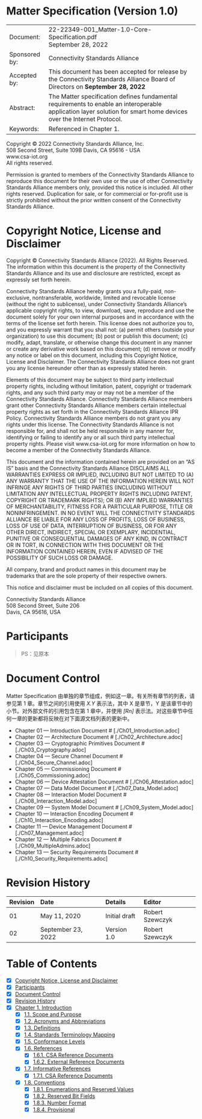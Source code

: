 # Matter Specification (Version 1.0)

<table>
<tbody>
  <tr>
    <td>Document:</td>
    <td>22-22349-001_Matter-1.0-Core-Specification.pdf<br>September 28, 2022</td>
  </tr>
  <tr>
    <td>Sponsored by:</td>
    <td>Connectivity Standards Alliance</td>
  </tr>
  <tr>
    <td>Accepted by:</td>
    <td>This document has been accepted for release by the Connectivity Standards Alliance Board of Directors on <strong>September 28, 2022</strong></td>
  </tr>
  <tr>
    <td>Abstract:</td>
    <td>The Matter specification defines fundamental requirements to enable an interoperable application layer solution for smart home devices over the Internet Protocol.</td>
  </tr>
  <tr>
    <td>Keywords:</td>
    <td>Referenced in Chapter 1.</td>
  </tr>
</tbody>
</table>

<p>
  Copyright © 2022 Connectivity Standards Alliance, Inc.<br>
  508 Second Street, Suite 109B Davis, CA 95616 - USA<br>
  www.csa-iot.org<br>
  All rights reserved.<br>
</p>

<p>
  Permission is granted to members of the Connectivity Standards Alliance to reproduce this document for their own use or the use of other Connectivity Standards Alliance members only, provided this notice is included. All other rights reserved. Duplication for sale, or for commercial or for-profit use is strictly prohibited without the prior written consent of the Connectivity Standards Alliance.
</p>

# Copyright Notice, License and Disclaimer

<p>
  Copyright © Connectivity Standards Alliance (2022). All Rights Reserved. The information within this document is the property of the Connectivity Standards Alliance and its use and disclosure are restricted, except as expressly set forth herein.
</p>

<p>
  Connectivity Standards Alliance hereby grants you a fully-paid, non-exclusive, nontransferable, worldwide, limited and revocable license (without the right to sublicense), under Connectivity Standards Alliance’s applicable copyright rights, to view, download, save, reproduce and use the document solely for your own internal purposes and in accordance with the terms of the license set forth herein. This license does not authorize you to, and you expressly warrant that you shall not: (a) permit others (outside your organization) to use this document; (b) post or publish this document; (c) modify, adapt, translate, or otherwise change this document in any manner or create any derivative work based on this document; (d) remove or modify any notice or label on this document, including this Copyright Notice, License and Disclaimer. The Connectivity Standards Alliance does not grant you any license hereunder other than as expressly stated herein.
</p>

<p>
  Elements of this document may be subject to third party intellectual property rights, including without limitation, patent, copyright or trademark rights, and any such third party may or may not be a member of the Connectivity Standards Alliance. Connectivity Standards Alliance members grant other Connectivity Standards Alliance members certain intellectual property rights as set forth in the Connectivity Standards Alliance IPR Policy. Connectivity Standards Alliance members do not grant you any rights under this license. The Connectivity Standards Alliance is not responsible for, and shall not be held responsible in any manner for, identifying or failing to identify any or all such third party intellectual property rights. Please visit www.csa-iot.org for more information on how to become a member of the Connectivity Standards Alliance.
</p>

<p>
  This document and the information contained herein are provided on an “AS IS” basis and the Connectivity Standards Alliance DISCLAIMS ALL WARRANTIES EXPRESS OR IMPLIED, INCLUDING BUT NOT LIMITED TO (A) ANY WARRANTY THAT THE USE OF THE INFORMATION HEREIN WILL NOT INFRINGE ANY RIGHTS OF THIRD PARTIES (INCLUDING WITHOUT LIMITATION ANY INTELLECTUAL PROPERTY RIGHTS INCLUDING PATENT, COPYRIGHT OR TRADEMARK RIGHTS); OR (B) ANY IMPLIED WARRANTIES OF MERCHANTABILITY, FITNESS FOR A PARTICULAR PURPOSE, TITLE OR NONINFRINGEMENT. IN NO EVENT WILL THE CONNECTIVITY STANDARDS ALLIANCE BE LIABLE FOR ANY LOSS OF PROFITS, LOSS OF BUSINESS, LOSS OF USE OF DATA, INTERRUPTION OF BUSINESS, OR FOR ANY OTHER DIRECT, INDIRECT, SPECIAL OR EXEMPLARY, INCIDENTIAL, PUNITIVE OR CONSEQUENTIAL DAMAGES OF ANY KIND, IN CONTRACT OR IN TORT, IN CONNECTION WITH THIS DOCUMENT OR THE INFORMATION CONTAINED HEREIN, EVEN IF ADVISED OF THE POSSIBILITY OF SUCH LOSS OR DAMAGE.
</p>

<p>
  All company, brand and product names in this document may be trademarks that are the sole property of their respective owners.
</p>

<p>
  This notice and disclaimer must be included on all copies of this document.
</p>

<p>
  Connectivity Standards Alliance<br>
  508 Second Street, Suite 206<br>
  Davis, CA 95616, USA<br>
</p>

# Participants

> PS：见原本

# Document Control

Matter Specification 由单独的章节组成，例如这一章。有关所有章节的列表，请参见第 1 章。章节之间的引用使用 *X.Y* 表示法，其中 X 是章节，Y 是该章节中的小节。对外部文件的引用包含在第 1 章中，并使用 *\[Rn\]* 表示法。对这些章节中任何一章的更新都将反映在对下面源文档列表的更新中。

* Chapter 01 — Introduction Document # \[./Ch01_Introduction.adoc\]
* Chapter 02 — Architecture Document # \[./Ch02_Architecture.adoc\]
* Chapter 03 — Cryptographic Primitives Document # \[./Ch03_Cryptography.adoc\]
* Chapter 04 — Secure Channel Document # \[./Ch04_Secure_Channel.adoc\]
* Chapter 05 — Commissioning Document # \[./Ch05_Commissioning.adoc\]
* Chapter 06 — Device Attestation Document # \[./Ch06_Attestation.adoc\]
* Chapter 07 — Data Model Document # \[./Ch07_Data_Model.adoc\]
* Chapter 08 — Interaction Model Document # \[./Ch08_Interaction_Model.adoc\]
* Chapter 09 — System Model Document # \[./Ch09_System_Model.adoc\]
* Chapter 10 — Interaction Encoding Document # \[./Ch10_Interaction_Encoding.adoc\]
* Chapter 11 — Device Management Document # \[./Ch07_Management.adoc\]
* Chapter 12 — Multiple Fabrics Document # \[./Ch09_MultipleAdmins.adoc\]
* Chapter 13 — Security Requirements Document # \[./Ch10_Security_Requirements.adoc\]

# Revision History

| Revision | Date               | Details       | Editor          |
| :------- | :----------------- | :------------ | :-------------- |
| 01       | May 11, 2020       | Initial draft | Robert Szewczyk |
| 02       | September 23, 2022 | Version 1.0   | Robert Szewczyk |

# Table of Contents

- [x] [Copyright Notice, License and Disclaimer](#copyright-notice-license-and-disclaimer)
- [x] [Participants](#participants)
- [x] [Document Control](#document-control)
- [x] [Revision History](#revision-history)
- [x] [Chapter 1. Introduction](chapter-01.md#chapter-1-introduction)
  - [x] [1.1. Scope and Purpose](chapter-01.md#11-scope-and-purpose)
  - [x] [1.2. Acronyms and Abbreviations](chapter-01.md#12-acronyms-and-abbreviations)
  - [x] [1.3. Definitions](chapter-01.md#13-definitions)
  - [x] [1.4. Standards Terminology Mapping](chapter-01.md#14-standards-terminology-mapping)
  - [x] [1.5. Conformance Levels](chapter-01.md#15-conformance-levels)
  - [x] [1.6. References](chapter-01.md#16-references)
    - [x] [1.6.1. CSA Reference Documents](chapter-01.md#161-csa-reference-documents)
    - [x] [1.6.2. External Reference Documents](chapter-01.md#162-external-reference-documents)
  - [x] [1.7. Informative References](chapter-01.md#17-informative-references)
    - [x] [1.7.1. CSA Reference Documents](chapter-01.md#171-csa-reference-documents)
  - [x] [1.8. Conventions](chapter-01.md#18-conventions)
    - [x] [1.8.1. Enumerations and Reserved Values](chapter-01.md#181-enumerations-and-reserved-values)
    - [x] [1.8.2. Reserved Bit Fields](chapter-01.md#182-reserved-bit-fields)
    - [x] [1.8.3. Number Format](chapter-01.md#183-number-format)
    - [x] [1.8.4. Provisional](chapter-01.md#184-provisional)
